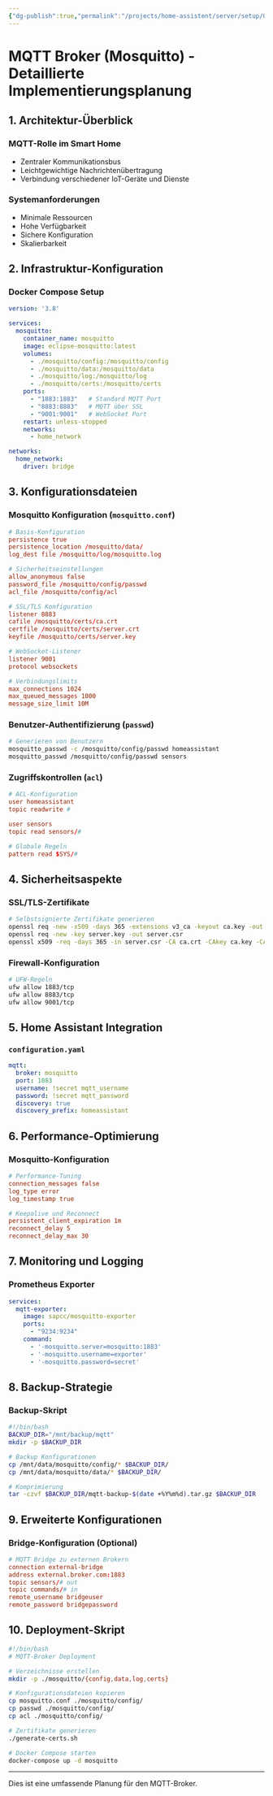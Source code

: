 ```yaml
---
{"dg-publish":true,"permalink":"/projects/home-assistent/server/setup/03-mqtt/"}
---
```


# MQTT Broker (Mosquitto) - Detaillierte Implementierungsplanung

## 1. Architektur-Überblick

### MQTT-Rolle im Smart Home

- Zentraler Kommunikationsbus
- Leichtgewichtige Nachrichtenübertragung
- Verbindung verschiedener IoT-Geräte und Dienste

### Systemanforderungen

- Minimale Ressourcen
- Hohe Verfügbarkeit
- Sichere Konfiguration
- Skalierbarkeit

## 2. Infrastruktur-Konfiguration

### Docker Compose Setup

```yaml
version: '3.8'

services:
  mosquitto:
    container_name: mosquitto
    image: eclipse-mosquitto:latest
    volumes:
      - ./mosquitto/config:/mosquitto/config
      - ./mosquitto/data:/mosquitto/data
      - ./mosquitto/log:/mosquitto/log
      - ./mosquitto/certs:/mosquitto/certs
    ports:
      - "1883:1883"   # Standard MQTT Port
      - "8883:8883"   # MQTT über SSL
      - "9001:9001"   # WebSocket Port
    restart: unless-stopped
    networks:
      - home_network

networks:
  home_network:
    driver: bridge
```

## 3. Konfigurationsdateien

### Mosquitto Konfiguration (`mosquitto.conf`)

```conf
# Basis-Konfiguration
persistence true
persistence_location /mosquitto/data/
log_dest file /mosquitto/log/mosquitto.log

# Sicherheitseinstellungen
allow_anonymous false
password_file /mosquitto/config/passwd
acl_file /mosquitto/config/acl

# SSL/TLS Konfiguration
listener 8883
cafile /mosquitto/certs/ca.crt
certfile /mosquitto/certs/server.crt
keyfile /mosquitto/certs/server.key

# WebSocket-Listener
listener 9001
protocol websockets

# Verbindungslimits
max_connections 1024
max_queued_messages 1000
message_size_limit 10M
```

### Benutzer-Authentifizierung (`passwd`)

```bash
# Generieren von Benutzern
mosquitto_passwd -c /mosquitto/config/passwd homeassistant
mosquitto_passwd /mosquitto/config/passwd sensors
```

### Zugriffskontrollen (`acl`)

```conf
# ACL-Konfiguration
user homeassistant
topic readwrite #

user sensors
topic read sensors/#

# Globale Regeln
pattern read $SYS/#
```

## 4. Sicherheitsaspekte

### SSL/TLS-Zertifikate

```bash
# Selbstsignierte Zertifikate generieren
openssl req -new -x509 -days 365 -extensions v3_ca -keyout ca.key -out ca.crt
openssl req -new -key server.key -out server.csr
openssl x509 -req -days 365 -in server.csr -CA ca.crt -CAkey ca.key -CAcreateserial -out server.crt
```

### Firewall-Konfiguration

```bash
# UFW-Regeln
ufw allow 1883/tcp
ufw allow 8883/tcp
ufw allow 9001/tcp
```

## 5. Home Assistant Integration

### `configuration.yaml`

```yaml
mqtt:
  broker: mosquitto
  port: 1883
  username: !secret mqtt_username
  password: !secret mqtt_password
  discovery: true
  discovery_prefix: homeassistant
```

## 6. Performance-Optimierung

### Mosquitto-Konfiguration

```conf
# Performance-Tuning
connection_messages false
log_type error
log_timestamp true

# Keepalive und Reconnect
persistent_client_expiration 1m
reconnect_delay 5
reconnect_delay_max 30
```

## 7. Monitoring und Logging

### Prometheus Exporter

```yaml
services:
  mqtt-exporter:
    image: sapcc/mosquitto-exporter
    ports:
      - "9234:9234"
    command: 
      - '-mosquitto.server=mosquitto:1883'
      - '-mosquitto.username=exporter'
      - '-mosquitto.password=secret'
```

## 8. Backup-Strategie

### Backup-Skript

```bash
#!/bin/bash
BACKUP_DIR="/mnt/backup/mqtt"
mkdir -p $BACKUP_DIR

# Backup Konfigurationen
cp /mnt/data/mosquitto/config/* $BACKUP_DIR/
cp /mnt/data/mosquitto/data/* $BACKUP_DIR/

# Komprimierung
tar -czvf $BACKUP_DIR/mqtt-backup-$(date +%Y%m%d).tar.gz $BACKUP_DIR
```

## 9. Erweiterte Konfigurationen

### Bridge-Konfiguration (Optional)

```conf
# MQTT Bridge zu externen Brokern
connection external-bridge
address external.broker.com:1883
topic sensors/# out
topic commands/# in
remote_username bridgeuser
remote_password bridgepassword
```

## 10. Deployment-Skript

```bash
#!/bin/bash
# MQTT-Broker Deployment

# Verzeichnisse erstellen
mkdir -p ./mosquitto/{config,data,log,certs}

# Konfigurationsdateien kopieren
cp mosquitto.conf ./mosquitto/config/
cp passwd ./mosquitto/config/
cp acl ./mosquitto/config/

# Zertifikate generieren
./generate-certs.sh

# Docker Compose starten
docker-compose up -d mosquitto
```

---

Dies ist eine umfassende Planung für den MQTT-Broker.